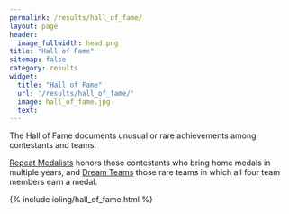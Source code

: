 ```yaml
---
permalink: /results/hall_of_fame/
layout: page
header:
  image_fullwidth: head.png
title: "Hall of Fame"
sitemap: false
category: results
widget:
  title: "Hall of Fame"
  url: '/results/hall_of_fame/'
  image: hall_of_fame.jpg
  text: 
---
```


The Hall of Fame documents unusual or rare achievements among contestants and teams.

[Repeat Medalists](#Repeat_Medalists) honors those contestants who bring home medals in multiple years, and [Dream Teams](#Dream_Teams) those rare teams in which all four team members earn a medal.

{% include ioling/hall_of_fame.html %}